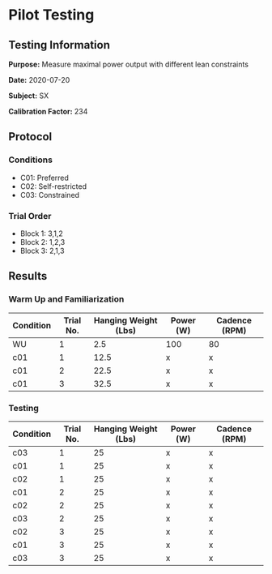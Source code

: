 # Pilot Testing
## Testing Information

**Purpose:** Measure maximal power output with different lean constraints

**Date:** 2020-07-20

**Subject:** SX

**Calibration Factor:** 234

## Protocol
### Conditions
- C01: Preferred
- C02: Self-restricted
- C03: Constrained

### Trial Order
- Block 1: 3,1,2 
- Block 2: 1,2,3
- Block 3: 2,1,3

## Results
### Warm Up and Familiarization
| Condition | Trial No. | Hanging Weight (Lbs) | Power (W) | Cadence (RPM) |
| --- | --- | --- | --- | --- |
| WU | 1 | 2.5 | 100 | 80 |
| c01 | 1 | 12.5 | x | x |
| c01 | 2 | 22.5 | x | x |
| c01 | 3 | 32.5 | x | x |

### Testing
| Condition | Trial No. | Hanging Weight (Lbs) | Power (W) | Cadence (RPM) |
| --- | --- | --- | --- | --- |
| c03 | 1 | 25 | x | x |
| c01 | 1 | 25 | x | x |
| c02 | 1 | 25 | x | x |
| c01 | 2 | 25 | x | x |
| c02 | 2 | 25 | x | x |
| c03 | 2 | 25 | x | x |
| c02 | 3 | 25 | x | x |
| c01 | 3 | 25 | x | x |
| c03 | 3 | 25 | x | x |